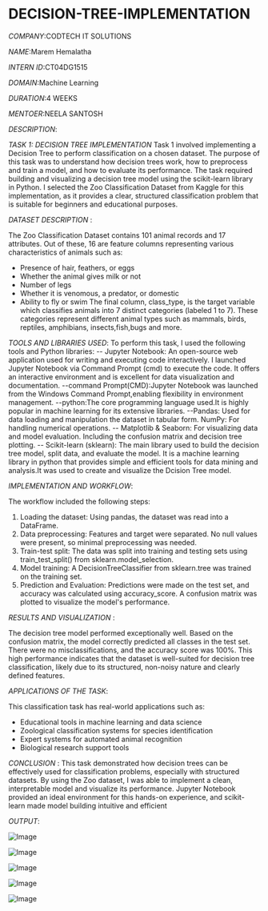 # DECISION-TREE-IMPLEMENTATION

*COMPANY*:CODTECH IT SOLUTIONS

*NAME*:Marem Hemalatha

*INTERN ID*:CT04DG1515

*DOMAIN*:Machine Learning

*DURATION*:4 WEEKS

*MENTOER*:NEELA SANTOSH

*DESCRIPTION*:

*TASK 1: DECISION TREE IMPLEMENTATION*
Task 1 involved implementing a Decision Tree  to perform classification on a chosen dataset. The purpose of this task was to understand how decision trees work, how to preprocess and train a model, and how to evaluate its performance. The task required building and visualizing a decision tree model using the scikit-learn library in Python. I selected the Zoo Classification Dataset from Kaggle for this implementation, as it provides a clear, structured classification problem that is suitable for beginners and educational purposes.

*DATASET DESCRIPTION* :

The Zoo Classification Dataset contains 101 animal records and 17 attributes. Out of these, 16 are feature columns representing various characteristics of animals such as: 
- Presence of hair, feathers, or eggs 
- Whether the animal gives milk or not 
- Number of legs 
- Whether it is venomous, a predator, or domestic 
- Ability to fly or swim 
The final column, class_type, is the target variable which classifies animals into 7 distinct categories (labeled 1 to 7). These categories represent different animal types such as mammals, birds, reptiles, amphibians, insects,fish,bugs and more.

*TOOLS AND LIBRARIES USED*:
To perform this task, I used the following tools and Python libraries: 
-- Jupyter Notebook: An open-source web application used for writing and executing code interactively. I launched Jupyter Notebook via Command Prompt (cmd) to execute the code. 
It offers an interactive environment and is excellent for data visualization and documentation.
--command Prompt(CMD):Jupyter Notebook was launched from the Windows Command Prompt,enabling flexibility in environment management.
--python:The core programming language used.It is highly popular in machine learning for its extensive libraries.
--Pandas: Used for data loading and manipulation the dataset in tabular form.
 NumPy: For handling numerical operations. 
-- Matplotlib & Seaborn: For visualizing data and model evaluation. Including the confusion matrix and decision tree plotting.
-- Scikit-learn (sklearn): The main library used to build the decision tree model, split data, and evaluate the model. It is a machine learning library in python that provides simple and efficient tools for data mining and analysis.It was used to create and visualize the Dcision Tree model.

*IMPLEMENTATION AND WORKFLOW*:

The workflow included the following steps: 
1. Loading the dataset: Using pandas, the dataset was read into a DataFrame. 
2. Data preprocessing: Features and target were separated. No null values were present, so minimal preprocessing was needed. 
3. Train-test split: The data was split into training and testing sets using train_test_split() from 
sklearn.model_selection. 
4. Model training: A DecisionTreeClassifier from sklearn.tree was trained on the training set. 
5. Prediction and Evaluation: Predictions were made on the test set, and accuracy was calculated using accuracy_score. A confusion matrix was plotted to visualize the model's performance. 

*RESULTS AND VISUALIZATION* :

The decision tree model performed exceptionally well. Based on the confusion matrix, the model correctly predicted all classes in the test set. There were no misclassifications, and the accuracy score was 100%. This high performance indicates that the dataset is well-suited for decision tree classification, likely due to its structured, non-noisy nature and clearly defined features. 

*APPLICATIONS OF THE TASK*:

This classification task has real-world applications such as: 
-	Educational tools in machine learning and data science 
-	Zoological classification systems for species identification 
-	Expert systems for automated animal recognition 
-	Biological research support tools
 
*CONCLUSION* :
This task demonstrated how decision trees can be effectively used for classification problems, especially with structured datasets. By using the Zoo dataset, I was able to implement a clean, interpretable model and visualize its performance. Jupyter Notebook provided an ideal environment for this hands-on experience, and scikit-learn made model building intuitive and efficient

*OUTPUT*:

![Image](https://github.com/user-attachments/assets/04fba0ec-e8ff-477d-a019-e2803688a699)

![Image](https://github.com/user-attachments/assets/f3535c7f-4ba9-47e8-a1cf-62566f522053)

![Image](https://github.com/user-attachments/assets/b0f3f706-b7b9-4dd8-98fe-a67f3b8052f3)

![Image](https://github.com/user-attachments/assets/a6dd0aa3-7278-43fd-ad23-cc52b5cd7195)

![Image](https://github.com/user-attachments/assets/8d36d462-ba4a-44c4-acc4-e15dc6ed7c5d)
